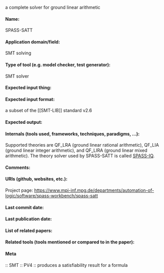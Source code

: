 a complete solver for ground linear arithmetic

#### Name:
SPASS-SATT

#### Application domain/field:
SMT solving

#### Type of tool (e.g. model checker, test generator):
SMT solver

#### Expected input thing:

#### Expected input format:
a subset of the [[SMT-LIB]] standard v2.6 

#### Expected output:

#### Internals (tools used, frameworks, techniques, paradigms, ...):
Supported theories are QF\_LRA (ground linear rational arithmetic), QF\_LIA (ground linear integer arithmetic), and QF\_LIRA (ground linear mixed arithmetic). The theory solver used by SPASS-SATT is called [SPASS-IQ](https://www.mpi-inf.mpg.de/departments/automation-of-logic/software/spass-workbench/spass-iq/).

#### Comments:

#### URIs (github, websites, etc.):
Project page: https://www.mpi-inf.mpg.de/departments/automation-of-logic/software/spass-workbench/spass-satt

#### Last commit date:

#### Last publication date:

#### List of related papers:

#### Related tools (tools mentioned or compared to in the paper):

#### Meta
:: SMT
:: PV4 :: produces a satisfiability result for a formula